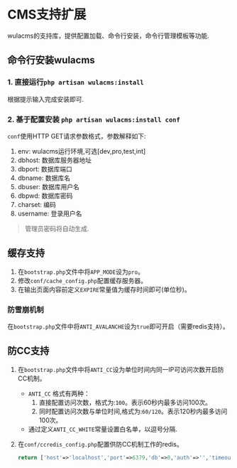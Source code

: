 # CMS支持扩展

wulacms的支持库，提供配置加载、命令行安装，命令行管理模板等功能.

## 命令行安装wulacms

### 1. 直接运行`php artisan wulacms:install`
根据提示输入完成安装即可.

### 2. 基于配置安装 `php artisan wulacms:install conf`

`conf`使用HTTP GET请求参数格式，参数解释如下:

1. env:  wulacms运行环境,可选[dev,pro,test,int]
2. dbhost: 数据库服务器地址
3. dbport: 数据库端口
4. dbname: 数据库名
5. dbuser: 数据库用户名
6. dbpwd: 数据库密码
7. charset: 编码  
8. username: 登录用户名

> 管理员密码将自动生成.

## 缓存支持
1. 在`bootstrap.php`文件中将`APP_MODE`设为`pro`。
2. 修改`conf/cache_config.php`配置缓存服务器。
3. 在输出页面内容前定义`EXPIRE`常量值为缓存时间即可(单位秒)。

### 防雪崩机制
在`bootstrap.php`文件中将`ANTI_AVALANCHE`设为`true`即可开启（需要redis支持）。

## 防CC支持

1. 在`bootstrap.php`文件中将`ANTI_CC`设为单位时间内同一IP可访问次数开启防CC机制。
   * `ANTI_CC` 格式有两种：
      1. 直接配置访问次数，格式为:`100`。表示60秒内最多访问100次。
      2. 同时配置访问次数与单位时间,格式为:`60/120`。表示120秒内最多访问100次。
   * 通过定义`ANTI_CC_WHITE`常量设置白名单，以逗号分隔.
      
2. 在`conf/ccredis_config.php`配置供防CC机制工作的redis。
   ```php
   return ['host'=>'localhost','port'=>6379,'db'=>0,'auth'=>'','timeout'=>5];
   ```